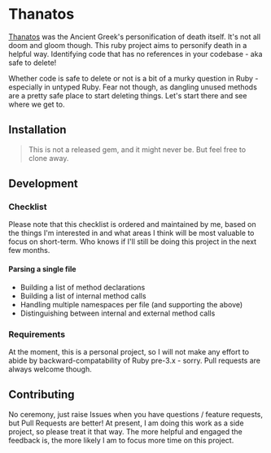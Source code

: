 # Thanatos

[Thanatos](https://en.wikipedia.org/wiki/Thanatos) was the Ancient Greek's personification of death itself. It's not all doom and gloom though. This ruby project aims to personify death in a helpful way. Identifying code that has no references in your codebase - aka safe to delete! 

Whether code is safe to delete or not is a bit of a murky question in Ruby - especially in untyped Ruby. Fear not though, as dangling unused methods are a pretty safe place to start deleting things. Let's start there and see where we get to.

## Installation

> This is not a released gem, and it might never be. But feel free to clone away.


## Development

### Checklist

Please note that this checklist is ordered and maintained by me, based on the things I'm interested in and what areas I think will be most valuable to focus on short-term. Who knows if I'll still be doing this project in the next few months.

#### Parsing a single file

- Building a list of method declarations
- Building a list of internal method calls
- Handling multiple namespaces per file (and supporting the above)
- Distinguishing between internal and external method calls

### Requirements

At the moment, this is a personal project, so I will not make any effort to abide by backward-compatability of Ruby pre-3.x - sorry. Pull requests are always welcome though.


## Contributing

No ceremony, just raise Issues when you have questions / feature requests, but Pull Requests are better! At present, I am doing this work as a side project, so please treat it that way. The more helpful and engaged the feedback is, the more likely I am to focus more time on this project.



